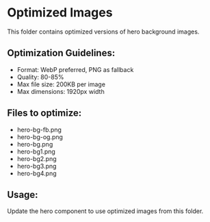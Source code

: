 # Optimized Images

This folder contains optimized versions of hero background images.

## Optimization Guidelines:
- Format: WebP preferred, PNG as fallback
- Quality: 80-85%
- Max file size: 200KB per image
- Max dimensions: 1920px width

## Files to optimize:
- hero-bg-fb.png
- hero-bg-og.png
- hero-bg.png
- hero-bg1.png
- hero-bg2.png
- hero-bg3.png
- hero-bg4.png

## Usage:
Update the hero component to use optimized images from this folder.
